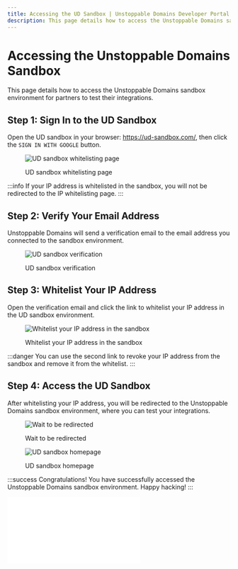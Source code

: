 ```yaml
---
title: Accessing the UD Sandbox | Unstoppable Domains Developer Portal
description: This page details how to access the Unstoppable Domains sandbox environment for partners to test their integrations.
---
```


# Accessing the Unstoppable Domains Sandbox

This page details how to access the Unstoppable Domains sandbox environment for partners to test their integrations.

## Step 1: Sign In to the UD Sandbox

Open the UD sandbox in your browser: <https://ud-sandbox.com/>, then click the `SIGN IN WITH GOOGLE` button.

<figure>

![UD sandbox whitelisting page](/images/ud-sandbox-whitelisting.png '#width=80%;')

<figcaption>UD sandbox whitelisting page</figcaption>
</figure>

:::info
If your IP address is whitelisted in the sandbox, you will not be redirected to the IP whitelisting page.
:::

## Step 2: Verify Your Email Address

Unstoppable Domains will send a verification email to the email address you connected to the sandbox environment.

<figure>

![UD sandbox verification](/images/ud-sandbox-verification.png '#width=80%;')

<figcaption>UD sandbox verification</figcaption>
</figure>

## Step 3: Whitelist Your IP Address

Open the verification email and click the link to whitelist your IP address in the UD sandbox environment.

<figure>

![Whitelist your IP address in the sandbox](/images/ud-sandbox-ip-whitelisting.png '#width=80%;')

<figcaption>Whitelist your IP address in the sandbox</figcaption>
</figure>

:::danger
You can use the second link to revoke your IP address from the sandbox and remove it from the whitelist.
:::

## Step 4: Access the UD Sandbox

After whitelisting your IP address, you will be redirected to the Unstoppable Domains sandbox environment, where you can test your integrations.

<figure>

![Wait to be redirected](/images/ud-sandbox-redirection.png '#width=80%;')

<figcaption>Wait to be redirected</figcaption>
</figure>

<figure>

![UD sandbox homepage](/images/ud-sandbox-home.png '#width=80%;')

<figcaption>UD sandbox homepage</figcaption>
</figure>

:::success Congratulations!
You have successfully accessed the Unstoppable Domains sandbox environment. Happy hacking!
:::

<embed src="/snippets/_discord.md" />
